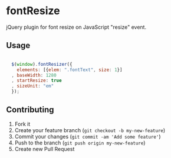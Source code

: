 # fontResize

jQuery plugin for font resize on JavaScript "resize" event.

## Usage

```javascript

  $(window).fontResizer({
    elements: [{elem: ".fontText", size: 1}]
  , baseWidth: 1280
  , startResize: true
  , sizeUnit: "em"
  });

```
## Contributing

1. Fork it
2. Create your feature branch (`git checkout -b my-new-feature`)
3. Commit your changes (`git commit -am 'Add some feature'`)
4. Push to the branch (`git push origin my-new-feature`)
5. Create new Pull Request